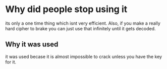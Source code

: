 # Why did people stop using it
its only a one time thing which isnt very efficient. Also, if you make a really hard cipher to brake you can just use that infinitely until it gets decoded.
## Why it was used
it was used becase it is almost impossible to crack unless you have the key for it.
